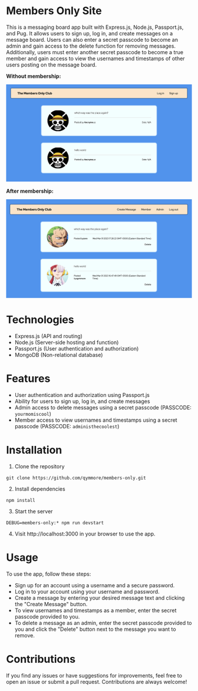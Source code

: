 # Members Only Site

This is a messaging board app built with Express.js, Node.js, Passport.js, and Pug. It allows users to sign up, log in, and create messages on a message board. Users can also enter a secret passcode to become an admin and gain access to the delete function for removing messages. Additionally, users must enter another secret passcode to become a true member and gain access to view the usernames and timestamps of other users posting on the message board.

**Without membership:**

![](/public/images/1.png)

**After membership:**

![](/public/images/3.png)

# Technologies
- Express.js (API and routing)
- Node.js (Server-side hosting and function)
- Passport.js (User authentication and authorization)
- MongoDB (Non-relational database)

# Features
- User authentication and authorization using Passport.js
- Ability for users to sign up, log in, and create messages
- Admin access to delete messages using a secret passcode (PASSCODE: `yourmomiscool`)
- Member access to view usernames and timestamps using a secret passcode (PASSCODE: `administhecoolest`)

# Installation

1. Clone the repository
```console
git clone https://github.com/qymmore/members-only.git
```
2. Install dependencies
```console
npm install
```
3. Start the server
```console
DEBUG=members-only:* npm run devstart
```
4. Visit http://localhost:3000 in your browser to use the app.

# Usage
To use the app, follow these steps:

- Sign up for an account using a username and a secure password.
- Log in to your account using your username and password.
- Create a message by entering your desired message text and clicking the "Create Message" button.
- To view usernames and timestamps as a member, enter the secret passcode provided to you.
- To delete a message as an admin, enter the secret passcode provided to you and click the "Delete" button next to the message you want to remove.

# Contributions
If you find any issues or have suggestions for improvements, feel free to open an issue or submit a pull request. Contributions are always welcome!
